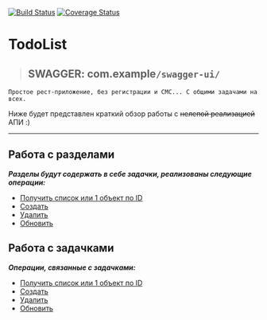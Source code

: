 [![Build Status](https://travis-ci.com/rsh-12/demo-rest-endpoints.svg?branch=main)](https://travis-ci.com/rsh-12/demo-rest-endpoints)
[![Coverage Status](https://coveralls.io/repos/github/rsh-12/demo-rest-endpoints/badge.svg?branch=main&kill_cache=1)](https://coveralls.io/github/rsh-12/demo-rest-endpoints?branch=main)

# TodoList

> ## SWAGGER: com.example`/swagger-ui/`

`Простое рест-приложение, без регистрации и СМС... С общими задачами на всех.`

Ниже будет представлен краткий обзор работы с  ~~нелепой реализацией~~ АПИ :)

---
Работа с разделами
-
**_Разделы будут содержать в себе задачки, реализованы следующие операции:_**

* [Получить список или 1 объект по ID](/docs/section/section-get.md)
* [Создать](/docs/section/section-create.md)
* [Удалить](/docs/section/section-delete.md)
* [Обновить](/docs/section/section-update.md)

Работа с задачками
-
**_Операции, связанные с задачками:_**

* [Получить список или 1 объект по ID](/docs/task/task-get.md)
* [Создать](/docs/task/task-create.md)
* [Удалить](/docs/task/task-delete.md)
* [Обновить](/docs/task/task-update.md)
